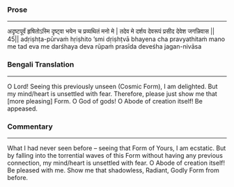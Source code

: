 ### Prose 
 --- 
अदृष्टपूर्वं हृषितोऽस्मि दृष्ट्वा
भयेन च प्रव्यथितं मनो मे |
तदेव मे दर्शय देवरूपं
प्रसीद देवेश जगन्निवास || 45||
adṛiṣhṭa-pūrvaṁ hṛiṣhito ’smi dṛiṣhṭvā
bhayena cha pravyathitaṁ mano me
tad eva me darśhaya deva rūpaṁ
prasīda deveśha jagan-nivāsa

### Bengali Translation 
 --- 
O Lord! Seeing this previously unseen (Cosmic Form), I am delighted. But my mind/heart is unsettled with fear. Therefore, please just show me that [more pleasing] Form. O God of gods! O Abode of creation itself! Be appeased.

### Commentary 
 --- 
What I had never seen before – seeing that Form of Yours, I am ecstatic. But by falling into the torrential waves of this Form without having any previous connection, my mind/heart is unsettled with fear. O Abode of creation itself! Be pleased with me. Show me that shadowless, Radiant, Godly Form from before.